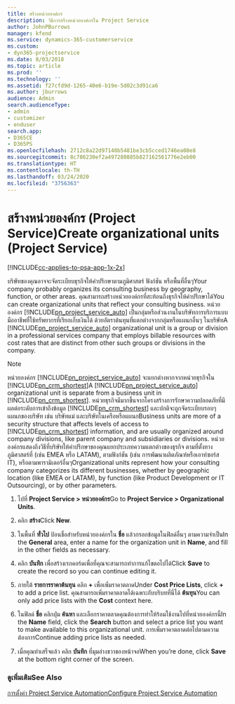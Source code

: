```yaml
---
title: สร้างหน่วยองค์กร
description: วิธีการสร้างหน่วยองค์กรใน Project Service
author: JohnPBurrows
manager: kfend
ms.service: dynamics-365-customerservice
ms.custom:
- dyn365-projectservice
ms.date: 8/03/2018
ms.topic: article
ms.prod: ''
ms.technology: ''
ms.assetid: f27cfd9d-1265-40e6-b19e-5d02c3d91ca6
ms.author: jburrows
audience: Admin
search.audienceType:
- admin
- customizer
- enduser
search.app:
- D365CE
- D365PS
ms.openlocfilehash: 2712c8a22d97148b5481be3cb5cced1746ea08e8
ms.sourcegitcommit: 8c786230ef2a497280885b827162561776e2eb00
ms.translationtype: HT
ms.contentlocale: th-TH
ms.lasthandoff: 03/24/2020
ms.locfileid: "3756363"
---
```

# <a name="create-organizational-units-project-service"></a><span data-ttu-id="9f6d9-103">สร้างหน่วยองค์กร (Project Service)</span><span class="sxs-lookup"><span data-stu-id="9f6d9-103">Create organizational units (Project Service)</span></span>

[!INCLUDE[cc-applies-to-psa-app-1x-2x](../includes/cc-applies-to-psa-app-1x-2x.md)]

<span data-ttu-id="9f6d9-104">บริษัทของคุณอาจจะจัดระเบียบธุรกิจให้คำปรึกษาตามภูมิศาสตร์ ฟังก์ชัน หรือพื้นที่อื่นๆ</span><span class="sxs-lookup"><span data-stu-id="9f6d9-104">Your company probably organizes its consulting business by geography, function, or other areas.</span></span> <span data-ttu-id="9f6d9-105">คุณสามารถสร้างหน่วยองค์กรที่สะท้อนถึงธุรกิจให้คำปรึกษาได้</span><span class="sxs-lookup"><span data-stu-id="9f6d9-105">You can create organizational units that reflect your consulting business.</span></span> <span data-ttu-id="9f6d9-106">หน่วยองค์กร [!INCLUDE[pn_project_service_auto](../includes/pn-project-service-auto.md)] เป็นกลุ่มหรือส่วนงานในบริษัทการบริการแบบมืออาชีพที่ใช้ทรัพยากรที่เรียกเก็บเงินได้ ด้วยอัตราต้นทุนที่แตกต่างจากกลุ่มหรือแผนกอื่นๆ ในบริษัท</span><span class="sxs-lookup"><span data-stu-id="9f6d9-106">A [!INCLUDE[pn_project_service_auto](../includes/pn-project-service-auto.md)] organizational unit is a group or division in a professional services company that employs billable resources with cost rates that are distinct from other such groups or divisions in the company.</span></span>  
  
> [!NOTE]
>  <span data-ttu-id="9f6d9-107">หน่วยองค์กร [!INCLUDE[pn_project_service_auto](../includes/pn-project-service-auto.md)] จะแยกต่างหากจากหน่วยธุรกิจใน [!INCLUDE[pn_crm_shortest](../includes/pn-crm-shortest.md)]</span><span class="sxs-lookup"><span data-stu-id="9f6d9-107">A [!INCLUDE[pn_project_service_auto](../includes/pn-project-service-auto.md)] organizational unit is separate from a business unit in [!INCLUDE[pn_crm_shortest](../includes/pn-crm-shortest.md)].</span></span> <span data-ttu-id="9f6d9-108">หน่วยธุรกิจมีมากขึ้นจากโครงสร้างการรักษาความปลอดภัยที่มีผลต่อระดับการเข้าถึงข้อมูล [!INCLUDE[pn_crm_shortest](../includes/pn-crm-shortest.md)] และปกติจะถูกจัดระเบียบรอบๆ แผนกของบริษัท เช่น บริษัทแม่ และบริษัทในเครือหรือแผนก</span><span class="sxs-lookup"><span data-stu-id="9f6d9-108">Business units are more of a security structure that affects levels of access to [!INCLUDE[pn_crm_shortest](../includes/pn-crm-shortest.md)] information, and are usually organized around company divisions, like parent company and subsidiaries or divisions.</span></span> <span data-ttu-id="9f6d9-109">หน่วยองค์กรแสดงถึงวิธีที่บริษัทให้คำปรึกษาของคุณแยกประเภทความแตกต่างของธุรกิจ ตามที่ตั้งทางภูมิศาสตร์ที่ (เช่น EMEA หรือ LATAM), ตามฟังก์ชัน (เช่น การพัฒนาผลิตภัณฑ์หรือเอาท์ซอร์ส IT), หรือตามพารามิเตอร์อื่นๆ</span><span class="sxs-lookup"><span data-stu-id="9f6d9-109">Organizational units represent how your consulting company categorizes its different businesses, whether by geographic location (like EMEA or LATAM), by function (like Product Development or IT Outsourcing), or by other parameters.</span></span>  
  
1.  <span data-ttu-id="9f6d9-110">ไปที่ **Project Service > หน่วยองค์กร**</span><span class="sxs-lookup"><span data-stu-id="9f6d9-110">Go to **Project Service > Organizational Units**.</span></span>  
  
2.  <span data-ttu-id="9f6d9-111">คลิก **สร้าง**</span><span class="sxs-lookup"><span data-stu-id="9f6d9-111">Click **New**.</span></span>  
  
3.  <span data-ttu-id="9f6d9-112">ในพื้นที่ **ทั่วไป** ป้อนชื่อสำหรับหน่วยองค์กรใน **ชื่อ** แล้วกรอกข้อมูลในฟิลด์อื่นๆ ตามความจำเป็น</span><span class="sxs-lookup"><span data-stu-id="9f6d9-112">In the **General** area, enter a name for the organization unit in **Name**, and fill in the other fields as necessary.</span></span>  
  
4.  <span data-ttu-id="9f6d9-113">คลิก **บันทึก** เพื่อสร้างเรกคอร์ดเพื่อที่คุณจะสามารถทำการแก้ไขตอไปได้</span><span class="sxs-lookup"><span data-stu-id="9f6d9-113">Click **Save** to create the record so you can continue editing it.</span></span>  
  
5.  <span data-ttu-id="9f6d9-114">ภายใต้ **รายการราคาต้นทุน** คลิก **+** เพื่อเพิ่มราคาตลาด</span><span class="sxs-lookup"><span data-stu-id="9f6d9-114">Under **Cost Price Lists**, click **+** to add a price list.</span></span> <span data-ttu-id="9f6d9-115">คุณสามารถเพิ่มราคาตลาดได้เฉพาะกับบริบทที่นี่ได้ **ต้นทุน**</span><span class="sxs-lookup"><span data-stu-id="9f6d9-115">You can only add price lists with the **Cost** context here.</span></span>  
  
6.  <span data-ttu-id="9f6d9-116">ในฟิลด์ **ชื่อ** คลิกปุ่ม **ค้นหา** และเลือกราคาตลาดคุณต้องการทำให้ร้อมใช้งานไปที่หน่วยองค์กรนี้</span><span class="sxs-lookup"><span data-stu-id="9f6d9-116">In the **Name** field, click the **Search** button and select a price list you want to make available to this organizational unit.</span></span> <span data-ttu-id="9f6d9-117">การเพิ่มราคาตลาดต่อไปตามความต้องการ</span><span class="sxs-lookup"><span data-stu-id="9f6d9-117">Continue adding price lists as needed.</span></span>  
  
7.  <span data-ttu-id="9f6d9-118">เมื่อคุณทำเสร็จแล้ว คลิก **บันทึก** ที่มุมล่างขวาของหน้าจอ</span><span class="sxs-lookup"><span data-stu-id="9f6d9-118">When you’re done, click **Save** at the bottom right corner of the screen.</span></span>  
  
### <a name="see-also"></a><span data-ttu-id="9f6d9-119">ดูเพิ่มเติม</span><span class="sxs-lookup"><span data-stu-id="9f6d9-119">See Also</span></span>  
 [<span data-ttu-id="9f6d9-120">การตั้งค่า Project Service Automation</span><span class="sxs-lookup"><span data-stu-id="9f6d9-120">Configure Project Service Automation</span></span>](../project-service/configure.md)
